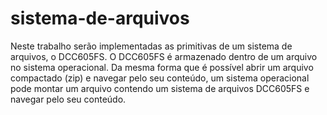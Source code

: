 # sistema-de-arquivos

Neste trabalho serão implementadas as primitivas de um sistema de arquivos, o DCC605FS. O DCC605FS é armazenado dentro de um arquivo no sistema operacional. Da mesma forma que é possível abrir um arquivo compactado (zip) e navegar pelo seu conteúdo, um sistema operacional pode montar um arquivo contendo um sistema de arquivos DCC605FS e navegar pelo seu conteúdo.
